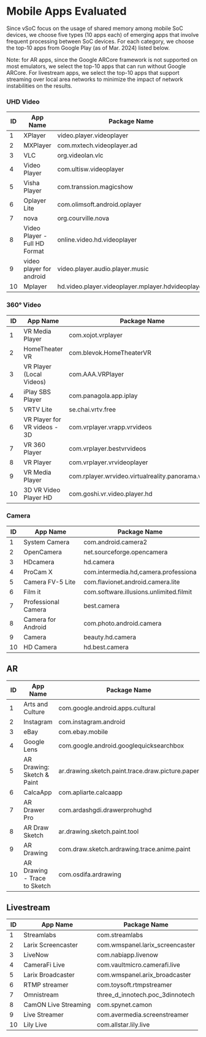 
# Mobile Apps Evaluated

Since vSoC focus on the usage of shared memory
among mobile SoC devices, we choose five types (10 apps each) of emerging apps that involve frequent processing between SoC devices. For each category, we choose the top-10 apps from Google Play (as of Mar. 2024) listed below.

Note: for AR apps, since the Google ARCore framework is not supported on most emulators, we select the top-10 apps that can run without Google ARCore. For livestream apps, we select the top-10 apps that support streaming over local area networks to minimize the impact of network instabilities on the results.


### UHD Video

| ID | App Name | Package Name |
| -- | -------- | ------------ |
| 1  | XPlayer | video.player.videoplayer |
| 2  | MXPlayer | com.mxtech.videoplayer.ad |
| 3  | VLC | org.videolan.vlc |
| 4  | Video Player | com.ultisw.videoplayer |
| 5  | Visha Player | com.transsion.magicshow |
| 6  | Oplayer Lite | com.olimsoft.android.oplayer |
| 7  | nova | org.courville.nova |
| 8  | Video Player - Full HD Format | online.video.hd.videoplayer |
| 9  | video player for android | video.player.audio.player.music |
| 10 | Mplayer | hd.video.player.videoplayer.mplayer.hdvideoplayer |


### 360° Video

| ID | App Name | Package Name |
| -- | -------- | ------------ |
| 1  | VR Media Player | com.xojot.vrplayer |
| 2  | HomeTheater VR | com.blevok.HomeTheaterVR |
| 3  | VR Player (Local Videos) | com.AAA.VRPlayer |
| 4  | iPlay SBS Player | com.panagola.app.iplay |
| 5  | VRTV Lite | se.chai.vrtv.free |
| 6  | VR Player for VR videos - 3D | com.vrplayer.vrapp.vrvideos |
| 7  | VR 360 Player | com.vrplayer.bestvrvideos |
| 8  | VR Player | com.vrplayer.vrvideoplayer |
| 9  | VR Media Player | com.rplayer.wrvideo.virtualreality.panorama.vr360 |
| 10 | 3D VR Video Player HD | com.goshi.vr.video.player.hd |


### Camera

| ID | App Name | Package Name |
| -- | -------- | ------------ |
| 1  | System Camera | com.android.camera2 |
| 2  | OpenCamera | net.sourceforge.opencamera |
| 3  | HDcamera | hd.camera |
| 4  | ProCam X | com.intermedia.hd,camera.professiona |
| 5  | Camera FV-5 Lite | com.flavionet.android.camera.lite |
| 6  | Film it | com.software.illusions.unlimited.filmit |
| 7  | Professional Camera | best.camera |
| 8  | Camera for Android | com.photo.android.camera |
| 9  | Camera | beauty.hd.camera |
| 10 | HD Camera | hd.best.camera |


## AR

| ID | App Name | Package Name |
| -- | -------- | ------------ |
| 1  | Arts and Culture | com.google.android.apps.cultural |
| 2  | Instagram | com.instagram.android |
| 3  | eBay | com.ebay.mobile |
| 4    | Google Lens | com.google.android.googlequicksearchbox |
| 5    | AR Drawing: Sketch & Paint | ar.drawing.sketch.paint.trace.draw.picture.paper |
| 6    | CalcaApp | com.apliarte.calcaapp |
| 7    | AR Drawer Pro | com.ardashgdi.drawerprohughd |
| 8    | AR Draw Sketch | ar.drawing.sketch.paint.tool |
| 9    | AR Drawing | com.draw.sketch.ardrawing.trace.anime.paint |
| 10   | AR Drawing - Trace to Sketch | com.osdifa.ardrawing |

## Livestream

| ID | App Name | Package Name |
| -- | -------- | ------------ |
| 1  | Streamlabs | com.streamlabs |
| 2  | Larix Screencaster | com.wmspanel.larix_screencaster |
| 3  | LiveNow | com.nabiapp.livenow |
| 4    | CameraFi Live | com.vaultmicro.camerafi.live |
| 5    | Larix Broadcaster | com.wmspanel.arix_broadcaster |
| 6    | RTMP streamer | com.toysoft.rtmpstreamer |
| 7    | Omnistream | three_d_innotech.poc_3dinnotech |
| 8    | CamON Live Streaming | com.spynet.camon |
| 9    | Live Streamer | com.avermedia.screenstreamer |
| 10   | Lily Live | com.allstar.lily.live |

